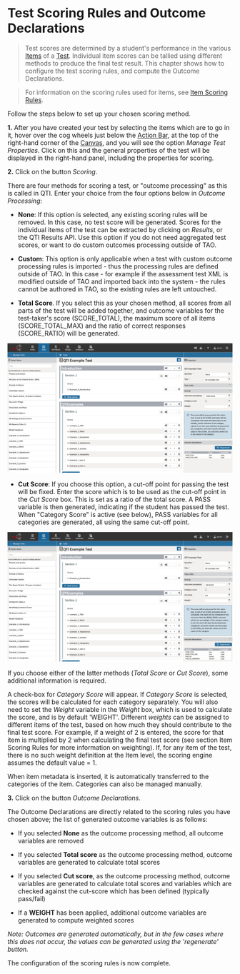 <!--
tags: []

--> 

# Test Scoring Rules and Outcome Declarations

> Test scores are determined by a student's performance in the various [Items](../appendix/glossary.md#item) of a [Test](../appendix/glossary.md#test). Individual item scores can be tallied using different methods to produce the final test result. This chapter shows how to configure the test scoring rules, and compute the Outcome Declarations.

>For information on the scoring rules used for items, see [Item Scoring Rules](../items/item-scoring-rules.md).


Follow the steps below to set up your chosen scoring method.

**1.** After you have created your test by selecting the items which are to go in it, hover over the cog wheels just below the [Action Bar](../appendix/glossary.md#action-bar), at the top of the right-hand corner of the [Canvas](../appendix/glossary.md#canvas), and you will see the option *Manage Test Properties*. Click on this and the general properties of the test will be displayed in the right-hand panel, including the properties for scoring.


**2.** Click on the button *Scoring*.

There are four methods for scoring a test, or "outcome processing" as this is called in QTI. Enter your choice from the four options below in *Outcome Processing*:

<!-- Missing Screenshot: Scoring -->

- **None**: If this option is selected, any existing scoring rules will be removed. In this case, no test score will be generated. Scores for the individual items of the test can be extracted by clicking on *Results*, or the QTI Results API. Use this option if you do not need aggregated test scores, or want to do custom outcomes processing outside of TAO.

- **Custom**: This option is only applicable when a test with custom outcome processing rules is imported - thus the processing rules are defined outside of TAO. In this case - for example if the assessment test XML is modified outside of TAO and imported back into the system - the rules cannot be authored in TAO, so the existing rules are left untouched.

- **Total Score**. If you select this as your chosen method, all scores from all parts of the test will be added together, and outcome variables for the test-taker's score (SCORE_TOTAL), the maximum score of all items (SCORE_TOTAL_MAX) and the ratio of correct responses (SCORE_RATIO) will be generated.
 
![Scoring: Total Score](../resources/backend/tests/authoring/settings/test/scoring/total-score.png)

- **Cut Score**: If you choose this option, a cut-off point for passing the test will be fixed. Enter the score which is to be used as the cut-off point in the *Cut Score* box. This is set as a ratio of the total score. A PASS variable is then generated, indicating if the student has passed the test. When "Category Score" is active (see below), PASS variables for all categories are generated, all using the same cut-off point. 

![Scoring: Cut Score](../resources/backend/tests/authoring/settings/test/scoring/cut-score.png)


If you choose either of the latter methods (*Total Score* or *Cut Score*), some additional information is required.


A check-box for *Category Score* will appear. If *Category Score* is selected, the scores will be calculated for each category separately. You will also need to set the *Weight* variable in the *Weight* box, which is used to calculate the score, and is by default 'WEIGHT'. Different *weights* can be assigned to different items of the test, based on how much they should contribute to the final test score. For example, if a weight of 2 is entered, the score for that item is multiplied by 2 when calculating the final test score (see section Item Scoring Rules for more information on weighting). If, for any item of the test, there is no such weight definition at the Item level, the scoring engine assumes the default value = 1.

When item metadata is inserted, it is automatically transferred to the categories of the item. Categories can also be managed manually.

**3.** Click on the button *Outcome Declarations*. 

The Outcome Declarations are directly related to the scoring rules you have chosen above; the list of generated outcome variables is as follows:
 
- If you selected **None** as the outcome processing method, all outcome variables are removed

-  If you selected **Total score** as the outcome processing method, outcome variables are generated to calculate total scores

-  If you selected **Cut score**, as the outcome processing method, outcome variables are generated to calculate total scores and variables which are checked against the cut-score which has been defined (typically pass/fail)

- If a **WEIGHT** has been applied, additional outcome variables are generated to compute weighted scores

*Note: Outcomes are generated automatically, but in the few cases where this does not occur, the values can be generated using the 'regenerate' button.*  

The configuration of the scoring rules is now complete. 